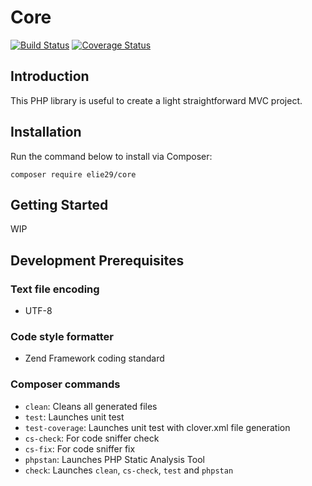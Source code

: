 # Core

[![Build Status](https://travis-ci.org/elie29/core.svg?branch=master)](https://travis-ci.org/elie29/core)
[![Coverage Status](https://coveralls.io/repos/github/elie29/core/badge.svg)](https://coveralls.io/github/elie29/core)

## Introduction
This PHP library is useful to create a light straightforward MVC project.

## Installation ##

Run the command below to install via Composer:

```shell
composer require elie29/core
```

## Getting Started ##
WIP

## Development Prerequisites

### Text file encoding
- UTF-8

### Code style formatter
- Zend Framework coding standard

### Composer commands
   - `clean`: Cleans all generated files
   - `test`: Launches unit test
   - `test-coverage`: Launches unit test with clover.xml file generation
   - `cs-check`: For code sniffer check
   - `cs-fix`: For code sniffer fix
   - `phpstan`: Launches PHP Static Analysis Tool
   - `check`: Launches `clean`, `cs-check`, `test` and `phpstan`

